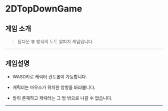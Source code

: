 # 2DTopDownGame
 

## 게임 소개  

>탑다운 뷰 방식의 도트 알피지 게임입니다.


---



## 게임설명 
-  WASD키로 캐릭터 컨트롤이 가능합니다.
    
- 캐릭터는 마우스가 위치한 방향을 바라봅니다.
  
- 방이 존재하고 캐릭터는 그 방 밖으로 나갈 수 없습니다.
  
  
---   

